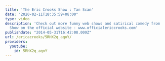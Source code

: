 ```yaml
---
title: 'The Eric Crooks Show : Tan Scan'
date: "2020-02-11T18:35:59+08:00"
type: video
description: 'Check out more funny web shows and satirical comedy from The Eric Crooks
  Show on the official website : www.officialericcrooks.com'
publishdate: "2014-05-31T16:42:08.000Z"
url: /ericacrooks/5RHX2q_aqoY/
providers:
  youtube:
    id: 5RHX2q_aqoY
---
```

